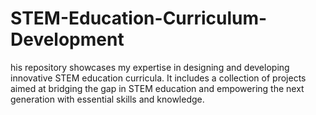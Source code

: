 # STEM-Education-Curriculum-Development
his repository showcases my expertise in designing and developing innovative STEM education curricula. It includes a collection of projects aimed at bridging the gap in STEM education and empowering the next generation with essential skills and knowledge.
